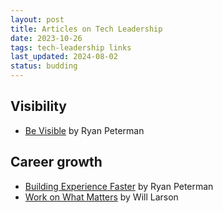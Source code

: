 ```yaml
---
layout: post
title: Articles on Tech Leadership
date: 2023-10-26
tags: tech-leadership links
last_updated: 2024-08-02
status: budding
---
```


## Visibility

* [Be Visible](https://www.developing.dev/p/be-visible) by Ryan Peterman

## Career growth

* [Building Experience Faster](https://www.developing.dev/p/building-experience-faster) by Ryan Peterman
* [Work on What Matters](https://staffeng.com/guides/work-on-what-matters/) by Will Larson